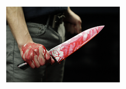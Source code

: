 
<p align="center">
  <img src="Images/cuchillo-con-sangre.jpg",alt="neofetch" align="middle" height="200px">
  </p>
